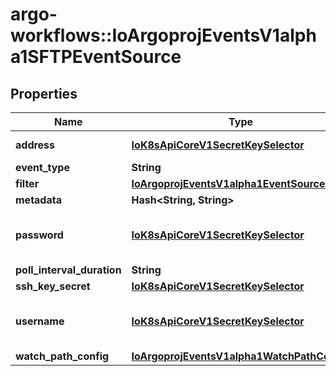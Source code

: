 # argo-workflows::IoArgoprojEventsV1alpha1SFTPEventSource

## Properties
Name | Type | Description | Notes
------------ | ------------- | ------------- | -------------
**address** | [**IoK8sApiCoreV1SecretKeySelector**](IoK8sApiCoreV1SecretKeySelector.md) | Address sftp address. | [optional] 
**event_type** | **String** |  | [optional] 
**filter** | [**IoArgoprojEventsV1alpha1EventSourceFilter**](IoArgoprojEventsV1alpha1EventSourceFilter.md) |  | [optional] 
**metadata** | **Hash&lt;String, String&gt;** |  | [optional] 
**password** | [**IoK8sApiCoreV1SecretKeySelector**](IoK8sApiCoreV1SecretKeySelector.md) | Password required for authentication if any. | [optional] 
**poll_interval_duration** | **String** |  | [optional] 
**ssh_key_secret** | [**IoK8sApiCoreV1SecretKeySelector**](IoK8sApiCoreV1SecretKeySelector.md) |  | [optional] 
**username** | [**IoK8sApiCoreV1SecretKeySelector**](IoK8sApiCoreV1SecretKeySelector.md) | Username required for authentication if any. | [optional] 
**watch_path_config** | [**IoArgoprojEventsV1alpha1WatchPathConfig**](IoArgoprojEventsV1alpha1WatchPathConfig.md) |  | [optional] 


